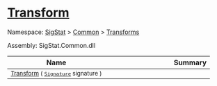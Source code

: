 # [Transform](./AddConst-100663603.md)

Namespace: [SigStat]() > [Common](./../../README.md) > [Transforms](./../README.md)

Assembly: SigStat.Common.dll

| Name | Summary  |
| ------| -----------:|
| <sub>[Transform](./AddConst-100663603.md) ( [`Signature`](./../../Signature.md) signature )</sub> | <img width=225/><sub></sub>
